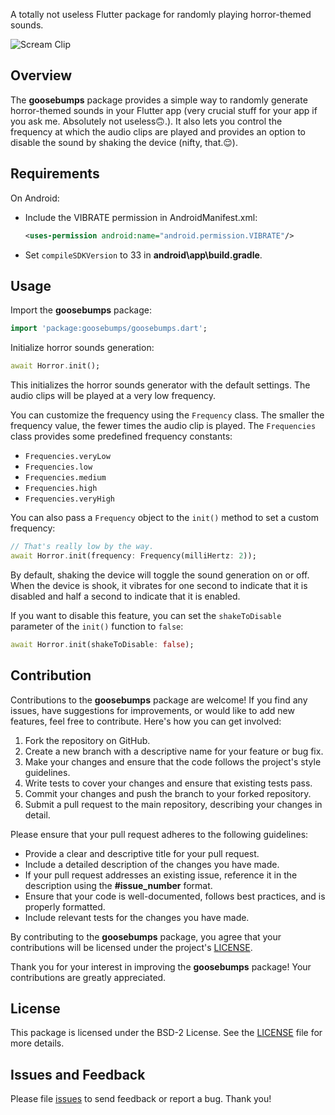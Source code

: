 <!--
This README describes the package. If you publish this package to pub.dev,
this README's contents appear on the landing page for your package.

For information about how to write a good package README, see the guide for
[writing package pages](https://dart.dev/guides/libraries/writing-package-pages).

For general information about developing packages, see the Dart guide for
[creating packages](https://dart.dev/guides/libraries/create-library-packages)
and the Flutter guide for
[developing packages and plugins](https://flutter.dev/developing-packages).
-->

A totally not useless Flutter package for randomly playing horror-themed sounds.

![Scream Clip](https://media.giphy.com/media/xT9IgvEOwRzUcZDRiU/giphy.gif)

## Overview

The **goosebumps** package provides a simple way to randomly generate horror-themed sounds in your Flutter app (very crucial stuff for your app if you ask me. Absolutely not useless🙃.). It also lets you control the frequency at which the audio clips are played and provides an option to disable the sound by shaking the device (nifty, that.😌).

<!-- ![Scream Clip](https://media.giphy.com/media/zpgmyQg3qOVqw/giphy.gif)
![Scream Clip](https://media.giphy.com/media/zXKA3p9aR3u7u/giphy.gif) -->

## Requirements
On Android:
- Include the VIBRATE permission in AndroidManifest.xml:
    ```xml
    <uses-permission android:name="android.permission.VIBRATE"/>
    ```

- Set `compileSDKVersion` to 33 in **android\app\build.gradle**.


## Usage

Import the **goosebumps** package:

```dart
import 'package:goosebumps/goosebumps.dart';
```

Initialize horror sounds generation:

```dart
await Horror.init();
```

This initializes the horror sounds generator with the default settings. The audio clips will be played at a very low frequency.

You can customize the frequency using the `Frequency` class. The smaller the frequency value, the fewer times the audio clip is played. The `Frequencies` class provides some predefined frequency constants:

* `Frequencies.veryLow`
* `Frequencies.low`
* `Frequencies.medium`
* `Frequencies.high`
* `Frequencies.veryHigh`

You can also pass a `Frequency` object to the `init()` method to set a custom frequency:

```dart
// That's really low by the way.
await Horror.init(frequency: Frequency(milliHertz: 2));
```

By default, shaking the device will toggle the sound generation on or off. When the device is shook, it vibrates for one second to indicate that it is disabled and half a second to indicate that it is enabled. 

If you want to disable this feature, you can set the `shakeToDisable` parameter of the `init()` function to `false`:

```dart
await Horror.init(shakeToDisable: false);
```

## Contribution
Contributions to the **goosebumps** package are welcome! If you find any issues, have suggestions for improvements, or would like to add new features, feel free to contribute. Here's how you can get involved:

1. Fork the repository on GitHub.
2. Create a new branch with a descriptive name for your feature or bug fix.
3. Make your changes and ensure that the code follows the project's style guidelines.
4. Write tests to cover your changes and ensure that existing tests pass.
5. Commit your changes and push the branch to your forked repository.
6. Submit a pull request to the main repository, describing your changes in detail.

Please ensure that your pull request adheres to the following guidelines:

* Provide a clear and descriptive title for your pull request.
* Include a detailed description of the changes you have made.
* If your pull request addresses an existing issue, reference it in the description using the **#issue_number** format.
* Ensure that your code is well-documented, follows best practices, and is properly formatted.
* Include relevant tests for the changes you have made.

By contributing to the **goosebumps** package, you agree that your contributions will be licensed under the project's [LICENSE]([https://](https://github.com/SBilaal/goosebumps/blob/main/LICENSE)).

Thank you for your interest in improving the **goosebumps** package! Your contributions are greatly appreciated.


## License
This package is licensed under the BSD-2 License. See the [LICENSE](https://github.com/SBilaal/goosebumps/blob/main/LICENSE) file for more details.

## Issues and Feedback
Please file [issues](https://github.com/SBilaal/goosebumps/issues) to send feedback or report a bug. Thank you!
